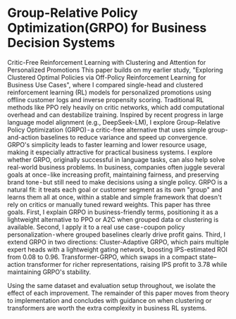 # Group-Relative Policy Optimization(GRPO) for Business Decision Systems
Critic-Free Reinforcement Learning with Clustering and Attention for Personalized Promotions
This paper builds on my earlier study, "Exploring Clustered Optimal Policies via Off-Policy Reinforcement Learning for Business Use Cases", where I compared single-head and clustered reinforcement learning (RL) models for personalized promotions using offline customer logs and inverse propensity scoring.
Traditional RL methods like PPO rely heavily on critic networks, which add computational overhead and can destabilize training. Inspired by recent progress in large language model alignment (e.g., DeepSeek-LM), I explore Group-Relative Policy Optimization (GRPO) - a critic-free alternative that uses simple group-and-action baselines to reduce variance and speed up convergence. GRPO's simplicity leads to faster learning and lower resource usage, making it especially attractive for practical business systems.
I explore whether GRPO, originally successful in language tasks, can also help solve real-world business problems. In business, companies often juggle several goals at once - like increasing profit, maintaining fairness, and preserving brand tone - but still need to make decisions using a single policy. GRPO is a natural fit: it treats each goal or customer segment as its own "group" and learns them all at once, within a stable and simple framework that doesn't rely on critics or manually tuned reward weights.
This paper has three goals. First, I explain GRPO in business-friendly terms, positioning it as a lightweight alternative to PPO or A2C when grouped data or clustering is available. Second, I apply it to a real use case - coupon policy personalization - where grouped baselines clearly drive profit gains. Third, I extend GRPO in two directions:
Cluster-Adaptive GRPO, which pairs multiple expert heads with a lightweight gating network, boosting IPS-estimated ROI from 0.08 to 0.96.
Transformer-GRPO, which swaps in a compact state–action transformer for richer representations, raising IPS profit to 3.78 while maintaining GRPO's stability.

Using the same dataset and evaluation setup throughout, we isolate the effect of each improvement. The remainder of this paper moves from theory to implementation and concludes with guidance on when clustering or transformers are worth the extra complexity in business RL systems.
